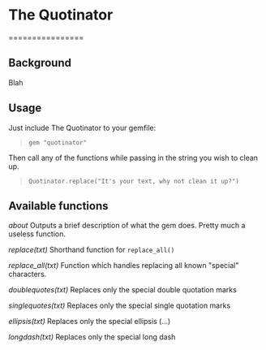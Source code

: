 # The Quotinator
================

## Background

Blah

## Usage

Just include The Quotinator to your gemfile:
> `gem "quotinator"`

Then call any of the functions while passing in the string you wish to clean up. 
> `Quotinator.replace("It's your text, why not clean it up?")`

## Available functions

*about*
Outputs a brief description of what the gem does. Pretty much a useless function. 

*replace(txt)*
Shorthand function for `replace_all()`

*replace_all(txt)*
Function which handles replacing all known "special" characters.

*doublequotes(txt)*
Replaces only the special double quotation marks
  
*singlequotes(txt)*
Replaces only the special single quotation marks
  
*ellipsis(txt)*
Replaces only the special ellipsis (...)
  
*longdash(txt)*
Replaces only the special long dash

